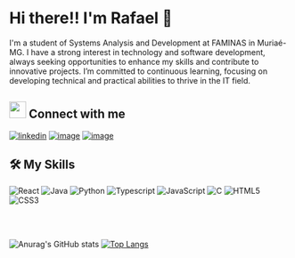 # Hi there!! I'm Rafael 👋

I'm a student of Systems Analysis and Development at FAMINAS in Muriaé-MG. I have a strong interest in technology and software development, always seeking opportunities to enhance my skills and contribute to innovative projects. I’m committed to continuous learning, focusing on developing technical and practical abilities to thrive in the IT field.

## <img src="https://media3.giphy.com/media/GbxZdp9V9TojWhTFeK/giphy.gif?cid=ecf05e47ayh5zv2bmq51o92s4osxbvvl0vnckpm26030jmmx&rid=giphy.gif&ct=s" width="30px" height="30px"> Connect with me
[![linkedin](https://img.shields.io/badge/linkedin-0A66C2?style=for-the-badge&logo=linkedin&logoColor=white)](https://www.linkedin.com/in/rafael-portugal-2a7291269/)
[![image](https://img.shields.io/badge/Instagram-E4405F?style=for-the-badge&logo=instagram&logoColor=white)](https://www.instagram.com/portuga_fael/)
[![image](https://img.shields.io/badge/Outlook-0078D4.svg?style=for-the-badge&logo=microsoftoutlook&logoColor=white)](mailto:flavioaam@hotmail.com?subject=Feedback%20From%20Github&body=Hello)
## 🛠️ My Skills


![React](https://img.shields.io/badge/React-20232A?style=for-the-badge&logo=react&logoColor=61DAFB) 
![Java](https://img.shields.io/badge/java-%23ED8B00.svg?style=for-the-badge&logo=java&logoColor=white)
![Python](https://img.shields.io/badge/Python-3776AB?style=for-the-badge&logo=python&logoColor=white)
![Typescript](https://img.shields.io/badge/typescript-3178C6.svg?style=for-the-badge&logo=typescript&logoColor=white)
![JavaScript](https://img.shields.io/badge/javascript-%23323330.svg?style=for-the-badge&logo=javascript&logoColor=%23F7DF1E)
![C](https://img.shields.io/badge/C%20programming-A8B9CC.svg?style=for-the-badge&logo=c&logoColor=white)
![HTML5](https://img.shields.io/badge/html-E34F26.svg?style=for-the-badge&logo=html5&logoColor=white) 
![CSS3](https://img.shields.io/badge/css-1572B6.svg?style=for-the-badge&logo=css3&logoColor=white) 

<br />
<br />

![Anurag's GitHub stats](https://github-readme-stats.vercel.app/api?username=RafaelLPort&show_icons=true&theme=dark)
[![Top Langs](https://github-readme-stats.vercel.app/api/top-langs/?username=RafaelLPort&layout=compact&langs_count=8&theme=dark)](https://github.com/anuraghazra/github-readme-stats)

